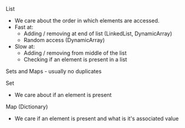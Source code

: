 List
- We care about the order in which elements are accessed.
- Fast at:
	- Adding / removing at end of list (LinkedList, DynamicArray)
	- Random access (DynamicArray)
- Slow at:
	- Adding / removing from middle of the list
	- Checking if an element is present in a list

Sets and Maps - usually no duplicates

Set
- We care about if an element is present

Map (Dictionary)
- We care if an element is present and what is it's associated value
